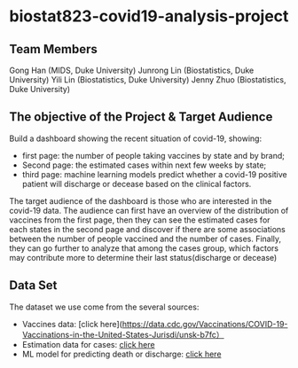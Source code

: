 # biostat823-covid19-analysis-project

## Team Members
Gong Han (MIDS, Duke University)
Junrong Lin (Biostatistics, Duke University)
Yili Lin (Biostatistics, Duke University)
Jenny Zhuo (Biostatistics, Duke University)

## The objective of the Project & Target Audience
Build a dashboard showing the recent situation of covid-19, showing:
   - first page: the number of people taking vaccines by state and by brand; 
   - Second page: the estimated cases within next few weeks by state; 
   - third page: machine learning models predict whether a covid-19 positive patient will discharge or decease based on the clinical factors. 

The target audience of the dashboard is those who are interested in the covid-19 data. The audience can first have an overview of the distribution of vaccines from the first page, then they can see the estimated cases for each states in the second page and discover if there are some associations between the number of people vaccined and the number of cases.
Finally, they can go further to analyze that among the cases group, which factors may contribute more to determine their last status(discharge or decease)

## Data Set
The dataset we use come from the several sources:
   - Vaccines data: [click here](https://data.cdc.gov/Vaccinations/COVID-19-Vaccinations-in-the-United-States-Jurisdi/unsk-b7fc）
   - Estimation data for cases: [click here](https://www.cdc.gov/coronavirus/2019-ncov/science/forecasting/forecasting-us.html)
   - ML model for predicting death or discharge: [click here](https://wiki.cancerimagingarchive.net/pages/viewpage.action?pageId=89096912#89096912bcab02c187174a288dbcbf95d26179e8)

